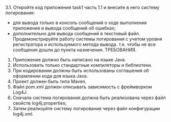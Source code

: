 3.1. Откройте код приложения task1 часть 1.1 и внесите в него систему
логирования:
- для вывода только в консоль сообщений о ходе выполнения
приложения и вывода сообщений об ошибках;
- дополнительно для вывода сообщений в текстовый файл.
Продемонстрируйте работу системы логирования с учетом уровня
регистратора и используемого метода вывода. т.е. чтобы не все сообщения
дошли до пункта назнечения.
ТРЕБОВАНИЯ.
1. Приложение должно быть написано на языке Java.
2. Использовать только стандартные компиляторы и библиотеки.
3. При кодировании должны быть использованы соглашения об
оформлении кода для языка Java.
4. Проект должен быть типа Maven.
5. Файл pom.xml должен описывать зависимость с фреймворком Log4J.
6. Сначала система логирования должна быть реализована через файл
свойств log4j.properties;
7. Затем реализуйте систему логирования через файл конфигурации
log4j.xml.